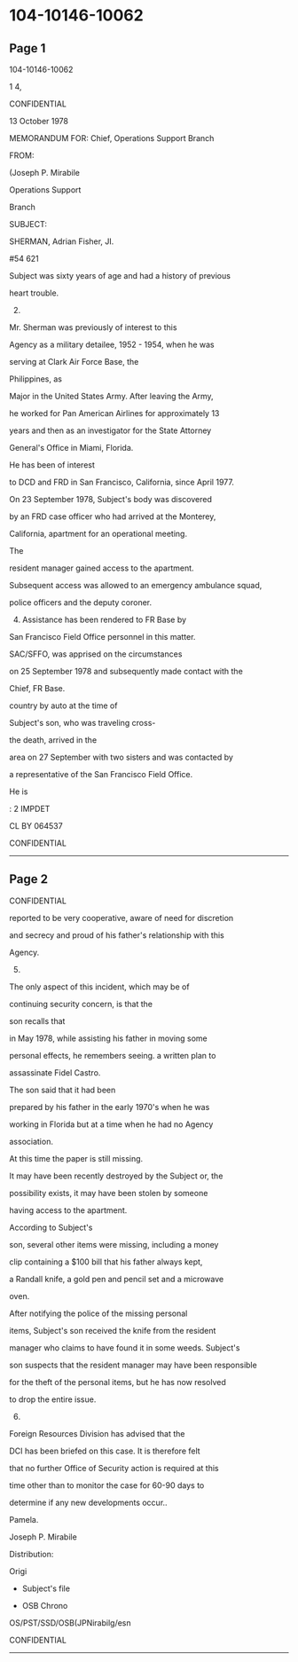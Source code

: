 # 104-10146-10062

## Page 1

104-10146-10062

1 4,

CONFIDENTIAL

13 October 1978

MEMORANDUM FOR: Chief, Operations Support Branch

FROM:

(Joseph P. Mirabile

Operations Support

Branch

SUBJECT:

SHERMAN, Adrian Fisher, JI.

#54 621

Subject was sixty years of age and had a history of previous

heart trouble.

2.

Mr. Sherman was previously of interest to this

Agency as a military detailee, 1952 - 1954, when he was

serving at Clark Air Force Base, the

Philippines, as

Major in the United States Army. After leaving the Army,

he worked for Pan American Airlines for approximately 13

years and then as an investigator for the State Attorney

General's Office in Miami, Florida.

He has been of interest

to DCD and FRD in San Francisco, California, since April 1977.

On 23 September 1978, Subject's body was discovered

by an FRD case officer who had arrived at the Monterey,

California, apartment for an operational meeting.

The

resident manager gained access to the apartment.

Subsequent access was allowed to an emergency ambulance squad,

police officers and the deputy coroner.

4. Assistance has been rendered to FR Base by

San Francisco Field Office personnel in this matter.

SAC/SFFO, was apprised on the circumstances

on 25 September 1978 and subsequently made contact with the

Chief, FR Base.

country by auto at the time of

Subject's son, who was traveling cross-

the death, arrived in the

area on 27 September with two sisters and was contacted by

a representative of the San Francisco Field Office.

He is

: 2 IMPDET

CL BY 064537

CONFIDENTIAL

---

## Page 2

CONFIDENTIAL

reported to be very cooperative, aware of need for discretion

and secrecy and proud of his father's relationship with this

Agency.

5.

The only aspect of this incident, which may be of

continuing security concern, is that the

son recalls that

in May 1978, while assisting his father in moving some

personal effects, he remembers seeing. a written plan to

assassinate Fidel Castro.

The son said that it had been

prepared by his father in the early 1970's when he was

working in Florida but at a time when he had no Agency

association.

At this time the paper is still missing.

It may have been recently destroyed by the Subject or, the

possibility exists, it may have been stolen by someone

having access to the apartment.

According to Subject's

son, several other items were missing, including a money

clip containing a $100 bill that his father always kept,

a Randall knife, a gold pen and pencil set and a microwave

oven.

After notifying the police of the missing personal

items, Subject's son received the knife from the resident

manager who claims to have found it in some weeds. Subject's

son suspects that the resident manager may have been responsible

for the theft of the personal items, but he has now resolved

to drop the entire issue.

6.

Foreign Resources Division has advised that the

DCI has been briefed on this case. It is therefore felt

that no further Office of Security action is required at this

time other than to monitor the case for 60-90 days to

determine if any new developments occur..

Pamela.

Joseph P. Mirabile

Distribution:

Origi

- Subject's file

- OSB Chrono

OS/PST/SSD/OSB(JPNirabilg/esn

CONFIDENTIAL

---

